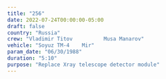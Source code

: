 ```yaml
---
title: "256"
date: 2022-07-24T00:00:00-05:00
draft: false
country: "Russia"
crew: "Vladimir Titov          Musa Manarov"
vehicle: "Soyuz TM-4    Mir"
param_date: "06/30/1988"
duration: "5:10"
purpose: "Replace Xray telescope detector module"
---
```

